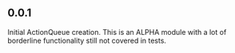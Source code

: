 ## 0.0.1

Initial ActionQueue creation. This is an ALPHA module with a lot of borderline
functionality still not covered in tests. 